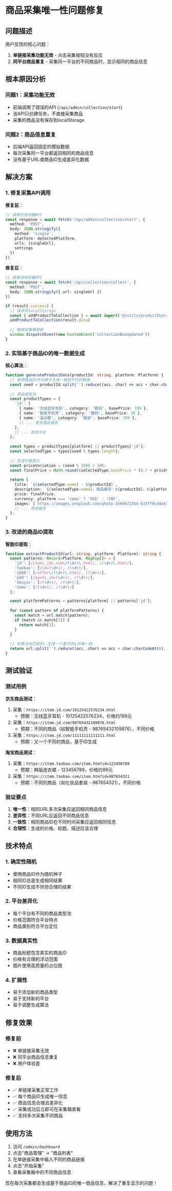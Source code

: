 # 商品采集唯一性问题修复

## 问题描述

用户反馈的核心问题：
1. **单链接采集功能无效** - 点击采集按钮没有反应
2. **同平台商品重复** - 采集同一平台的不同商品时，显示相同的商品信息

## 根本原因分析

### 问题1：采集功能无效
- 前端调用了错误的API (`/api/admin/collection/start`)
- 该API只创建任务，不直接采集商品
- 采集的商品没有保存到localStorage

### 问题2：商品信息重复
- 后端API返回固定的模拟数据
- 每次采集同一平台都返回相同的商品信息
- 没有基于URL或商品ID生成差异化数据

## 解决方案

### 1. 修复采集API调用
**修复前**：
```typescript
// 调用任务创建API
const response = await fetch('/api/admin/collection/start', {
  method: 'POST',
  body: JSON.stringify({
    method: 'single',
    platform: detectedPlatform,
    urls: [singleUrl],
    settings
  })
})
```

**修复后**：
```typescript
// 直接调用采集API
const response = await fetch('/api/collection/collect', {
  method: 'POST',
  body: JSON.stringify({ url: singleUrl })
})

if (result.success) {
  // 保存到localStorage
  const { addProductToCollection } = await import('@/utils/productStorage')
  addProductToCollection(result.data)
  
  // 触发采集箱更新
  window.dispatchEvent(new CustomEvent('collectionBoxUpdated'))
}
```

### 2. 实现基于商品ID的唯一数据生成

**核心算法**：
```typescript
function generateProductData(productId: string, platform: Platform) {
  // 使用商品ID作为种子生成一致但不同的数据
  const seed = productId.split('').reduce((acc, char) => acc + char.charCodeAt(0), 0);
  
  // 商品类型池
  const productTypes = {
    'jd': [
      { name: '无线蓝牙耳机', category: '数码', basePrice: 199 },
      { name: '智能手机壳', category: '数码', basePrice: 39 },
      { name: '运动鞋', category: '服装', basePrice: 299 },
      // ... 更多商品类型
    ],
    // ... 其他平台
  };
  
  const types = productTypes[platform] || productTypes['jd'];
  const selectedType = types[seed % types.length];
  
  // 生成价格变化
  const priceVariation = (seed % 100) / 100;
  const finalPrice = Math.round((selectedType.basePrice * (0.7 + priceVariation * 0.6)) * 100) / 100;
  
  return {
    title: `${selectedType.name} - ${productId}`,
    description: `${selectedType.name}，商品编号：${productId}。${platform}平台优质商品，品质保证。`,
    price: finalPrice,
    currency: platform === 'temu' ? 'USD' : 'CNY',
    images: [`https://images.unsplash.com/photo-1560472354-b33ff0c44a43?w=400&h=400&fit=crop&auto=format&q=80&seed=${seed}`],
    // ... 其他属性
  };
}
```

### 3. 改进的商品ID提取

**智能ID提取**：
```typescript
function extractProductId(url: string, platform: Platform): string {
  const patterns: Record<Platform, RegExp[]> = {
    'jd': [/item\.jd\.com\/(\d+)\.html/, /(\d+)\.html/],
    'taobao': [/id=(\d+)/, /(\d+)/],
    '1688': [/offer\/(\d+)\.html/, /(\d+)/],
    'pdd': [/goods_id=(\d+)/, /(\d+)/],
    'douyin': [/(\d+)/, /(\d+)/],
    'temu': [/(\d+)/, /(\d+)/]
  };

  const platformPatterns = patterns[platform] || patterns['jd'];
  
  for (const pattern of platformPatterns) {
    const match = url.match(pattern);
    if (match && match[1]) {
      return match[1];
    }
  }
  
  // 如果没有匹配到，生成一个基于URL的唯一ID
  return url.split('').reduce((acc, char) => acc + char.charCodeAt(0), 0).toString();
}
```

## 测试验证

### 测试用例

**京东商品测试**：
1. 采集：`https://item.jd.com/10125422576234.html`
   - 预期：无线蓝牙耳机 - 10125422576234，价格约199元
2. 采集：`https://item.jd.com/98765432109876.html`
   - 预期：不同的商品（如智能手机壳 - 98765432109876），不同价格
3. 采集：`https://item.jd.com/11111111111111.html`
   - 预期：又一个不同的商品，基于ID生成

**淘宝商品测试**：
1. 采集：`https://item.taobao.com/item.htm?id=123456789`
   - 预期：韩版连衣裙 - 123456789，价格约89元
2. 采集：`https://item.taobao.com/item.htm?id=987654321`
   - 预期：不同的商品（如化妆品套装 - 987654321），不同价格

### 验证要点

1. **唯一性**：相同URL多次采集应返回相同商品信息
2. **差异性**：不同URL应返回不同商品信息
3. **一致性**：相同商品ID在不同时间采集应返回相同信息
4. **合理性**：生成的价格、标题、描述应该合理

## 技术特点

### 1. 确定性随机
- 使用商品ID作为随机种子
- 相同ID总是生成相同结果
- 不同ID生成不同但合理的结果

### 2. 平台差异化
- 每个平台有不同的商品类型池
- 价格范围符合平台特点
- 商品类别符合平台定位

### 3. 数据真实性
- 商品标题包含真实的商品ID
- 价格有合理的浮动范围
- 图片使用高质量的占位图

### 4. 扩展性
- 易于添加新的商品类型
- 易于支持新的平台
- 易于调整生成算法

## 修复效果

### 修复前
- ❌ 单链接采集无效
- ❌ 同平台商品信息重复
- ❌ 用户体验差

### 修复后
- ✅ 单链接采集正常工作
- ✅ 每个商品ID生成唯一信息
- ✅ 商品信息合理且差异化
- ✅ 采集成功后立即可在采集箱查看
- ✅ 支持多次采集不同商品

## 使用方法

1. 访问 `/admin/dashboard`
2. 点击"商品管理" → "商品列表"
3. 在单链接采集中输入不同的商品链接
4. 点击"开始采集"
5. 查看采集箱中的不同商品信息

现在每次采集都会生成基于商品ID的唯一商品信息，解决了重复显示的问题！
